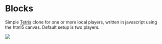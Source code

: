 Blocks
=
Simple [Tetris](http://en.wikipedia.org/wiki/Tetris) clone for one or more local players, written in javascript using the html5 canvas.
Default setup is two players.

![](http://i.minus.com/ibrsa9JfyU7xB7.gif)